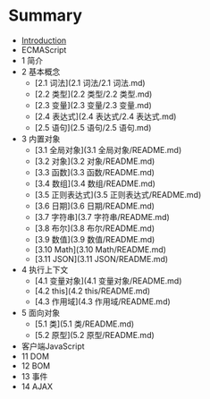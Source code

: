 # Summary

* [Introduction](README.md)
* ECMAScript
* 1 简介
* 2 基本概念
    * [2.1 词法](2.1 词法/2.1 词法.md)
    * [2.2 类型](2.2 类型/2.2 类型.md)
    * [2.3 变量](2.3 变量/2.3 变量.md)
    * [2.4 表达式](2.4 表达式/2.4 表达式.md)
    * [2.5 语句](2.5 语句/2.5 语句.md)
* 3 内置对象
    * [3.1 全局对象](3.1 全局对象/README.md)
    * [3.2 对象](3.2 对象/README.md)
    * [3.3 函数](3.3 函数/README.md)
    * [3.4 数组](3.4 数组/README.md)
    * [3.5 正则表达式](3.5 正则表达式/README.md)
    * [3.6 日期](3.6 日期/README.md)
    * [3.7 字符串](3.7 字符串/README.md)
    * [3.8 布尔](3.8 布尔/README.md)
    * [3.9 数值](3.9 数值/README.md)
    * [3.10 Math](3.10 Math/README.md)
    * [3.11 JSON](3.11 JSON/README.md)
* 4 执行上下文
    * [4.1 变量对象](4.1 变量对象/README.md)
    * [4.2 this](4.2 this/README.md)
    * [4.3 作用域](4.3 作用域/README.md)
* 5 面向对象
    * [5.1 类](5.1 类/README.md)
    * [5.2 原型](5.2 原型/README.md)
* 客户端JavaScript
* 11 DOM
* 12 BOM
* 13 事件
* 14 AJAX


